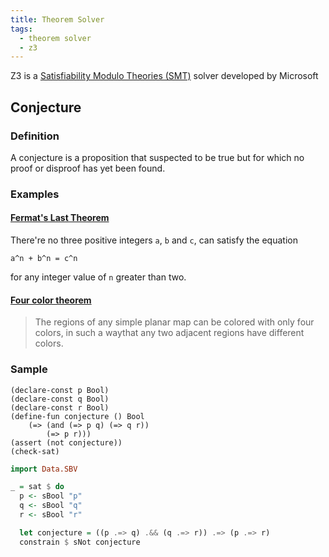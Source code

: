 ```yaml
---
title: Theorem Solver
tags:
  - theorem solver
  - z3
---
```


Z3 is a [Satisfiability Modulo Theories (SMT)](https://en.wikipedia.org/wiki/Satisfiability_modulo_theories) solver developed by Microsoft

## Conjecture

### Definition

A conjecture is a proposition that suspected to be true but for which no proof or disproof has yet been found.

### Examples

#### [Fermat's Last Theorem](https://en.wikipedia.org/wiki/Fermat%27s_Last_Theorem)

There're no three positive integers `a`, `b` and `c`, can satisfy the equation

```mathjax
a^n + b^n = c^n
```

for any integer value of `n` greater than two.

#### [Four color theorem](https://en.wikipedia.org/wiki/Four_color_theorem)

> The regions of any simple planar map can be colored with only four colors, in such a waythat any two adjacent regions have different colors.

### Sample

```smt
(declare-const p Bool)
(declare-const q Bool)
(declare-const r Bool)
(define-fun conjecture () Bool
	(=> (and (=> p q) (=> q r))
		(=> p r)))
(assert (not conjecture))
(check-sat)
```

```haskell
import Data.SBV

_ = sat $ do
  p <- sBool "p"
  q <- sBool "q"
  r <- sBool "r"

  let conjecture = ((p .=> q) .&& (q .=> r)) .=> (p .=> r)
  constrain $ sNot conjecture
```

